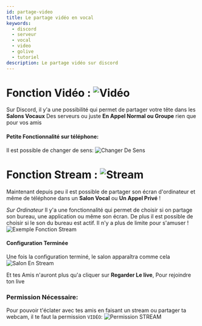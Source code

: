 ```yaml
---
id: partage-video
title: Le partage vidéo en vocal
keywords:
  - discord
  - serveur
  - vocal
  - video
  - golive
  - tutoriel
description: Le partage vidéo sur discord
---
```


# Fonction Vidéo : ![Vidéo](https://i.imgur.com/PLtN9IQ.png)

Sur Discord, il y'a une possibilité qui permet de partager votre tête dans les **Salons Vocaux** Des serveurs ou juste **En Appel Normal ou Groupe** rien que pour vos amis

#### Petite Fonctionnalité sur téléphone:

Il est possible de changer de sens: ![Changer De Sens](https://i.imgur.com/y7EppZA.png)



# Fonction Stream : ![Stream](https://i.imgur.com/7be5i0B.png)

Maintenant depuis peu il est possible de partager son écran d'ordinateur et même de téléphone dans un **Salon Vocal** ou **Un Appel Privé** !

*Sur Ordinateur* Il y'a une fonctionnalité qui permet de choisir si on partage son bureau, une application ou même son écran. De plus il est possible de choisir si le son du bureau est actif. Il n'y a plus de limite pour s'amuser !
![Exemple Fonction Stream](https://i.discord.fr/ysp.gif)

#### Configuration Terminée 

Une fois la configuration terminé, le salon apparaîtra comme cela ![Salon En Stream](https://support.discord.com/hc/article_attachments/360033524471/Go_Live_-_7.png)

Et tes Amis n'auront plus qu'a cliquer sur **Regarder Le live**, Pour rejoindre ton live
### Permission Nécessaire:

Pour pouvoir t'éclater avec tes amis en faisant un stream ou partager ta webcam, il te faut la permission `VIDÉO`:
![Permission STREAM](https://i.imgur.com/x8C8Pfj.png)


